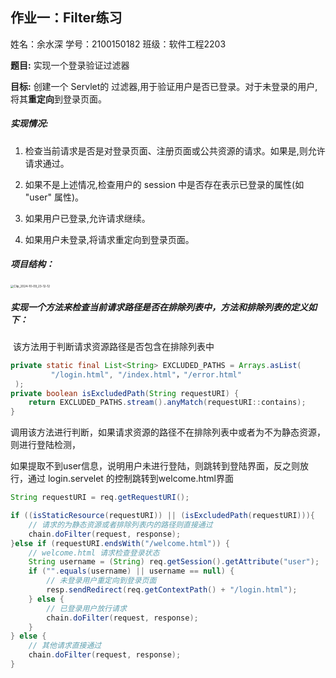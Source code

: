 ##  作业一：Filter练习

姓名：余水深    学号：2100150182  班级：软件工程2203

**题目:** 实现一个登录验证过滤器

**目标:** 创建一个 Servlet的 过滤器,用于验证用户是否已登录。对于未登录的用户,将其**重定向**到登录页面。

##### 实现情况:

1. 检查当前请求是否是对登录页面、注册页面或公共资源的请求。如果是,则允许请求通过。 

2. 如果不是上述情况,检查用户的 session 中是否存在表示已登录的属性(如 "user" 属性)。

3. 如果用户已登录,允许请求继续。 

4. 如果用户未登录,将请求重定向到登录页面。

##### 项目结构：

<img src="D:\PixPin\Temp\Clip_2024-10-09_23-12-12.png" alt="Clip_2024-10-09_23-12-12" style="zoom:33%;" />

##### 实现一个方法来检查当前请求路径是否在排除列表中，方法和排除列表的定义如下：

​	该方法用于判断请求资源路径是否包含在排除列表中

```java
private static final List<String> EXCLUDED_PATHS = Arrays.asList(
         "/login.html", "/index.html"，"/error.html"
 );
private boolean isExcludedPath(String requestURI) {
    return EXCLUDED_PATHS.stream().anyMatch(requestURI::contains);
}
```

​	调用该方法进行判断，如果请求资源的路径不在排除列表中或者为不为静态资源，则进行登陆检测，

如果提取不到user信息，说明用户未进行登陆，则跳转到登陆界面，反之则放行，通过 login.servelet 的控制跳转到welcome.html界面

```java
String requestURI = req.getRequestURI();

if ((isStaticResource(requestURI)) || (isExcludedPath(requestURI))){
    // 请求的为静态资源或者排除列表内的路径则直接通过
    chain.doFilter(request, response);
}else if (requestURI.endsWith("/welcome.html")) {
    // welcome.html 请求检查登录状态
    String username = (String) req.getSession().getAttribute("user");
    if ("".equals(username) || username == null) {
        // 未登录用户重定向到登录页面
        resp.sendRedirect(req.getContextPath() + "/login.html");
    } else {
        // 已登录用户放行请求
        chain.doFilter(request, response);
    }
} else {
    // 其他请求直接通过
    chain.doFilter(request, response);
}
```